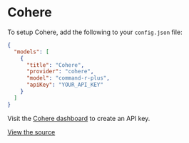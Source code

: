 # Cohere

To setup Cohere, add the following to your `config.json` file:

```json title="config.json"
{
  "models": [
    {
      "title": "Cohere",
      "provider": "cohere",
      "model": "command-r-plus",
      "apiKey": "YOUR_API_KEY"
    }
  ]
}
```

Visit the [Cohere dashboard](https://dashboard.cohere.com/api-keys) to create an API key.

[View the source](https://github.com/continuedev/continue/blob/main/core/llm/llms/Cohere.ts)
